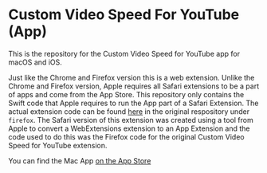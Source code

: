 # Custom Video Speed For YouTube (App)

This is the repository for the Custom Video Speed for YouTube app for macOS and iOS. 

Just like the Chrome and Firefox version this is a web extension. Unlike the Chrome and Firefox version, Apple requires all Safari extensions to be a 
part of apps and come from the App Store. This repository only contains the Swift code that Apple requires to run the App part of a Safari Extension.
The actual extension code can be found [here](https://github.com/elunico/custom-youtube-speed) in the original respository under `firefox`. The Safari version of this extension was created using
a tool from Apple to convert a WebExtensions extension to an App Extension and the code used to do this was the Firefox code for the original 
Custom Video Speed for YouTube extension. 

You can find the Mac App [on the App Store](https://apps.apple.com/us/app/custom-video-speed-for-youtube/id6443640011)
